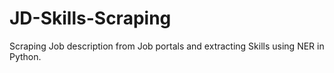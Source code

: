 # JD-Skills-Scraping
Scraping Job description from Job portals and extracting Skills using NER in Python.
